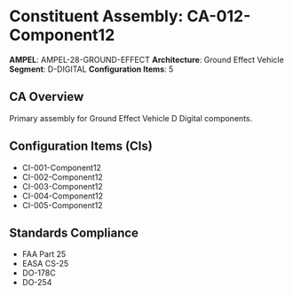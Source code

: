 # Constituent Assembly: CA-012-Component12

**AMPEL**: AMPEL-28-GROUND-EFFECT
**Architecture**: Ground Effect Vehicle
**Segment**: D-DIGITAL
**Configuration Items**: 5

## CA Overview
Primary assembly for Ground Effect Vehicle D Digital components.

## Configuration Items (CIs)
- CI-001-Component12
- CI-002-Component12
- CI-003-Component12
- CI-004-Component12
- CI-005-Component12

## Standards Compliance
- FAA Part 25
- EASA CS-25
- DO-178C
- DO-254

